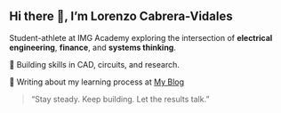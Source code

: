 ## Hi there 👋, I’m Lorenzo Cabrera-Vidales

Student-athlete at IMG Academy exploring the intersection of **electrical engineering**, **finance**, and **systems thinking**.

🔧 Building skills in CAD, circuits, and research. 

🧠 Writing about my learning process at [My Blog](https://lorenzocabreravidales.notion.site)

> “Stay steady. Keep building. Let the results talk.”
<!--
**lorenzoc-v/lorenzoc-v** is a ✨ _special_ ✨ repository because its `README.md` (this file) appears on your GitHub profile.

Here are some ideas to get you started:

- 🔭 I’m currently working on ...
- 🌱 I’m currently learning ...
- 👯 I’m looking to collaborate on ...
- 🤔 I’m looking for help with ...
- 💬 Ask me about ...
- 📫 How to reach me: ...
- 😄 Pronouns: ...
- ⚡ Fun fact: ...
-->
